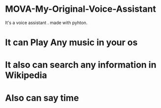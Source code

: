 # MOVA-My-Original-Voice-Assistant
It's a voice assistant . made with pyhton. 
# It can Play Any music in your os
# It also can search any information in Wikipedia
# Also can say time 

